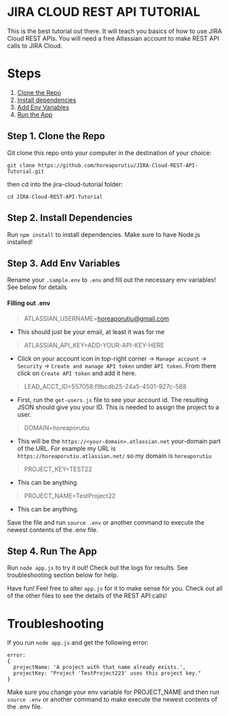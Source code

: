 # JIRA CLOUD REST API TUTORIAL

This is the best tutorial out there. It will teach you basics of how to use JIRA Cloud REST APIs. 
You will need a free Atlassian account to make REST API calls to JIRA Cloud. 

# Steps
1. [Clone the Repo](#step-1-clone-the-repo)
2. [Install dependencies](#step-2-create-ibm-cloud-services)
3. [Add Env Variables](#step-3-Add-env-variables)
4. [Run the App](#step-4-Run-the-app)

## Step 1. Clone the Repo

Git clone this repo onto your computer in the destination of your choice:
```
git clone https://github.com/horeaporutiu/JIRA-Cloud-REST-API-Tutorial.git
```
then cd into the jira-cloud-tutorial folder:
```
cd JIRA-Cloud-REST-API-Tutorial
```
## Step 2. Install Dependencies

Run `npm install` to install dependencies. Make sure to have Node.js installed! 

## Step 3. Add Env Variables

Rename your `.sample.env` to `.env` and fill out the necessary env variables! See below for details

#### Filling out .env

> ATLASSIAN_USERNAME=horeaporutiu@gmail.com
* This should just be your email, at least it was for me
> ATLASSIAN_API_KEY=ADD-YOUR-API-KEY-HERE
* Click on your account icon in top-right corner -> `Manage account` -> `Security` -> `Create and manage API token` under `API token`. From there click on `Create API token` and add it here.
> LEAD_ACCT_ID=557058:f9bcdb25-24a5-4501-927c-588
* First, run the `get-users.js` file to see your account id. The resulting JSON should give you your ID. 
This is needed to assign the project to a user.
> DOMAIN=horeaporutiu
* This will be the `https://<your-domain>.atlassian.net` your-domain part of the URL. For example my URL is 
`https://horeaporutiu.atlassian.net/` so my domain is `horeaporutiu`
> PROJECT_KEY=TEST22
* This can be anything
> PROJECT_NAME=TestProject22
* This can be anything.

Save the file and run `source .env` or another command to execute the newest contents of the .env file.

## Step 4. Run The App

Run `node app.js` to try it out! Check out the logs for results. See troubleshooting section below for help.

Have fun! Feel free to alter `app.js` for it to make sense for you. Check out all of the other files 
to see the details of the REST API calls!

# Troubleshooting
If you run `node app.js` and get the following error:

```
error: 
{
  projectName: 'A project with that name already exists.',
  projectKey: "Project 'TestProject223' uses this project key."
}
```

Make sure you change your env variable for PROJECT_NAME and then run `source .env` or another command 
to make execute the newest contents of the .env file.
